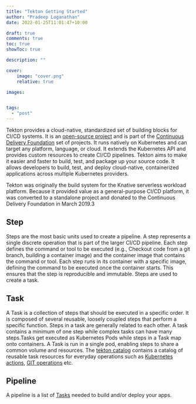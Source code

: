 ```yaml
---
title: "Tekton Getting Started"
author: "Pradeep Loganathan"
date: 2022-01-25T11:01:47+10:00

draft: true
comments: true
toc: true
showToc: true

description: ""

cover:
    image: "cover.png"
    relative: true

images:


tags:
  - "post"
---
```


Tekton provides a cloud-native, standardized set of building blocks for CI/CD systems. It is an [open-source project](https://github.com/tektoncd) and is part of the [Continuous Delivery Foundation](https://cd.foundation/projects/) set of projects. It runs natively on Kubernetes and can target any platform, language, or cloud. It extends the Kubernetes API and provides custom resources to create CI/CD pipelines. Tekton aims to make it easier and faster to build, test, and package up your source code. It allows developers to build, test, and deploy cloud-native, containerized applications across multiple Kubernetes providers.

Tekton was originally the build system for the Knative serverless workload platform. Because it provided value as a general-purpose CI/CD platform, it was converted to a standalone project and donated to the Continuous Delivery Foundation in March 2019.3

## Step

Steps are the most basic units used to create a pipeline. A step represents a single discrete operation that is part of the larger CI/CD pipeline. Each step defines the command or tool to be executed (e.g., Checkout code from a git branch, building a container image) and the container image that contains the command or tool. Each step runs in its container with a specific image, defining the command to be executed once the container starts. This ensures that the step is reproducible and immutable. Steps are used to create a task.  

## Task

A Task is a collection of steps that should be executed in a specific order. It is composed of several reusable, loosely coupled steps that perform a specific function. Steps in a task are generally related to each other. A task contains a minimum of one step while complex tasks can have many steps.Tasks get executed as Kubernetes Pods while steps in a Task map onto containers. A Task is run in a single pod, enabling steps to share a common volume and resources.
The [tekton catalog](https://github.com/tektoncd/catalog) contains a catalog of reusable task resources for everyday operations such as [Kubernetes actions](https://github.com/tektoncd/catalog/tree/main/task/kubernetes-actions), [GIT operations](https://github.com/tektoncd/catalog/tree/main/task/git-cli/0.3) etc.

## Pipeline

A pipeline is a list of [Tasks](#Task) needed to build and/or deploy your apps.

